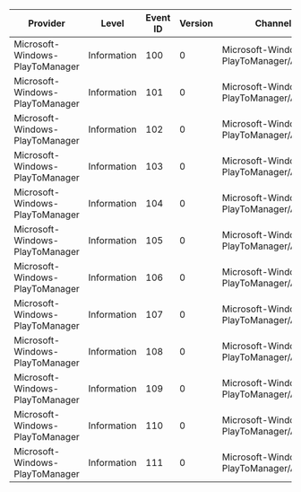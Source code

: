 Provider                         |  Level        |  Event ID  |  Version  |  Channel                                   |  Task                                            |  Opcode  |  Keyword  |  Message
---------------------------------|---------------|------------|-----------|--------------------------------------------|--------------------------------------------------|----------|-----------|---------
Microsoft-Windows-PlayToManager  |  Information  |  100       |  0        |  Microsoft-Windows-PlayToManager/Analytic  |  PlayToManager_Startup                           |  Start   |           |
Microsoft-Windows-PlayToManager  |  Information  |  101       |  0        |  Microsoft-Windows-PlayToManager/Analytic  |  PlayToManager_Startup                           |  Stop    |           |
Microsoft-Windows-PlayToManager  |  Information  |  102       |  0        |  Microsoft-Windows-PlayToManager/Analytic  |  PlayToManager_GetSourceFromApp                  |  Start   |           |
Microsoft-Windows-PlayToManager  |  Information  |  103       |  0        |  Microsoft-Windows-PlayToManager/Analytic  |  PlayToManager_GetSourceFromApp                  |  Stop    |           |
Microsoft-Windows-PlayToManager  |  Information  |  104       |  0        |  Microsoft-Windows-PlayToManager/Analytic  |  PlayToManager_CharmRendering                    |  Start   |           |
Microsoft-Windows-PlayToManager  |  Information  |  105       |  0        |  Microsoft-Windows-PlayToManager/Analytic  |  PlayToManager_CharmRendering                    |  Stop    |           |
Microsoft-Windows-PlayToManager  |  Information  |  106       |  0        |  Microsoft-Windows-PlayToManager/Analytic  |  PlayToManager_ConnectionTime                    |  Start   |           |
Microsoft-Windows-PlayToManager  |  Information  |  107       |  0        |  Microsoft-Windows-PlayToManager/Analytic  |  PlayToManager_ConnectionTime                    |  Stop    |           |
Microsoft-Windows-PlayToManager  |  Information  |  108       |  0        |  Microsoft-Windows-PlayToManager/Analytic  |  PlayToManager_SourceRequestEventThreadProcTime  |  Start   |           |
Microsoft-Windows-PlayToManager  |  Information  |  109       |  0        |  Microsoft-Windows-PlayToManager/Analytic  |  PlayToManager_SourceRequestEventThreadProcTime  |  Stop    |           |
Microsoft-Windows-PlayToManager  |  Information  |  110       |  0        |  Microsoft-Windows-PlayToManager/Analytic  |  PlayToManager_SourceRequestEventInvokeTime      |  Start   |           |
Microsoft-Windows-PlayToManager  |  Information  |  111       |  0        |  Microsoft-Windows-PlayToManager/Analytic  |  PlayToManager_SourceRequestEventInvokeTime      |  Stop    |           |